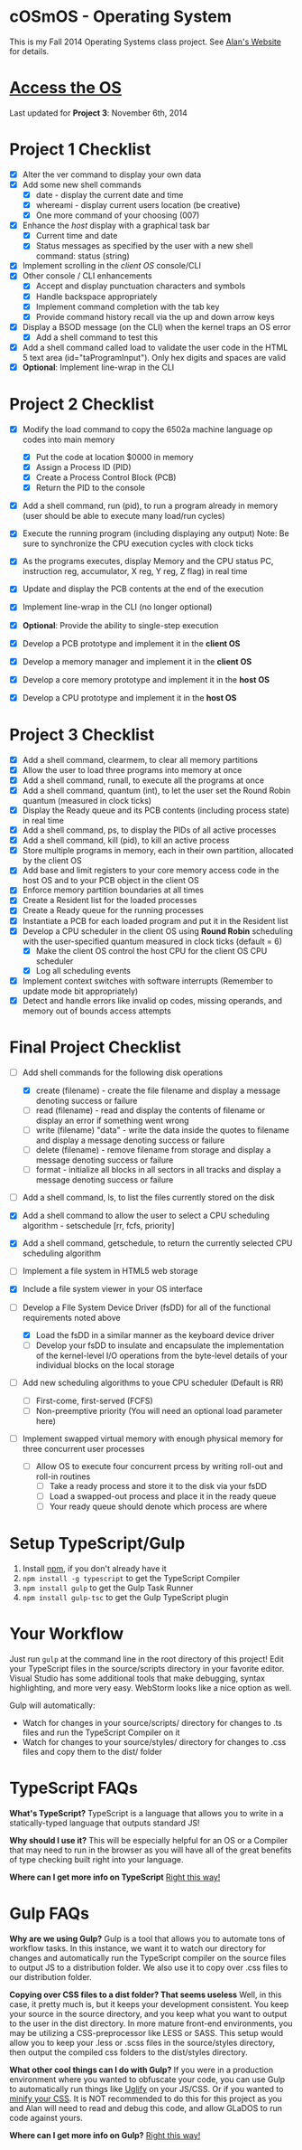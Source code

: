 cOSmOS - Operating System
=========================

This is my Fall 2014 Operating Systems class project.
See [Alan's Website](http://www.labouseur.com/courses/os/) for details.

[Access the OS](http://andrewbaran.github.io/TypeScriptOS/)
===========================================================
Last updated for **Project 3**: November 6th, 2014

Project 1 Checklist
===================

- [x] Alter the ver command to display your own data
- [x] Add some new shell commands
	- [x] date - display the current date and time
	- [x] whereami - display current users location (be creative)
	- [x] One more command of your choosing (007)
- [x] Enhance the *host* display with a graphical task bar 
	- [x] Current time and date
	- [x] Status messages as specified by the user with a new shell command: status (string)
- [x] Implement scrolling in the *client OS* console/CLI
- [x] Other console / CLI enhancements 
	- [x] Accept and display punctuation characters and symbols
	- [x] Handle backspace appropriately
	- [x] Implement command completion with the tab key
	- [x] Provide command history recall via the up and down arrow keys
- [x] Display a BSOD message (on the CLI) when the kernel traps an OS error
	- [x] Add a shell command to test this
- [x] Add a shell command called load to validate the user code in the HTML 5 text area (id="taProgramInput"). Only hex digits and spaces are valid
- [x] **Optional**: Implement line-wrap in the CLI

Project 2 Checklist
===================

- [x] Modify the load command to copy the 6502a machine language op codes into main memory
	- [x] Put the code at location $0000 in memory
	- [x] Assign a Process ID (PID)
	- [x] Create a Process Control Block (PCB)
	- [x] Return the PID to the console
- [x] Add a shell command, run (pid), to run a program already in memory (user should be able to execute many load/run cycles)
- [x] Execute the running program (including displaying any output)
	Note: Be sure to synchronize the CPU execution cycles with clock ticks
- [x] As the programs executes, display Memory and the CPU status
	PC, instruction reg, accumulator, X reg, Y reg, Z flag) in real time
- [x] Update and display the PCB contents at the end of the execution
- [x] Implement line-wrap in the CLI (no longer optional)
- [x] **Optional**: Provide the ability to single-step execution

- [x] Develop a PCB prototype and implement it in the **client OS**
- [x] Develop a memory manager and implement it in the **client OS**
- [x] Develop a core memory prototype and implement it in the **host OS**
- [x] Develop a CPU prototype and implement it in the **host OS**

Project 3 Checklist
===================

- [x] Add a shell command, clearmem, to clear all memory partitions
- [x] Allow the user to load three programs into memory at once
- [x] Add a shell command, runall, to execute all the programs at once
- [x] Add a shell command, quantum (int), to let the user set the Round Robin quantum (measured in clock ticks)
- [x] Display the Ready queue and its PCB contents (including process state) in real time
- [x] Add a shell command, ps, to display the PIDs of all active processes
- [x] Add a shell command, kill (pid), to kill an active process
- [x] Store multiple programs in memory, each in their own partition, allocated by the client OS
- [x] Add base and limit registers to your core memory access code in the host OS and to your PCB object in the client OS
- [x] Enforce memory partition boundaries at all times
- [x] Create a Resident list for the loaded processes
- [x] Create a Ready queue for the running processes
- [x] Instantiate a PCB for each loaded program and put it in the Resident list
- [x] Develop a CPU scheduler in the client OS using **Round Robin** scheduling with the user-specified quantum measured in clock ticks (default = 6)
	- [x] Make the client OS control the host CPU for the client OS CPU scheduler
	- [x] Log all scheduling events
- [x] Implement context switches with software interrupts (Remember to update mode bit appropriately)
- [x] Detect and handle errors like invalid op codes, missing operands, and memory out of bounds access attempts

Final Project Checklist
=======================

- [ ] Add shell commands for the following disk operations
	- [x] create (filename) - create the file filename and display a message denoting success or failure
	- [ ] read (filename) - read and display the contents of filename or display an error if something went wrong
	- [ ] write (filename) "data" - write the data inside the quotes to filename and display a message denoting success or failure
	- [ ] delete (filename) - remove filename from storage and display a message denoting success or failure
	- [ ] format - initialize all blocks in all sectors in all tracks and display a message denoting success or failure
- [ ] Add a shell command, ls, to list the files currently stored on the disk
- [x] Add a shell command to allow the user to select a CPU scheduling algorithm - setschedule [rr, fcfs, priority]
- [x] Add a shell command, getschedule, to return the currently selected CPU scheduling algorithm
- [ ] Implement a file system in HTML5 web storage
- [x] Include a file system viewer in your OS interface

- [ ] Develop a FIle System Device Driver (fsDD) for all of the functional requirements noted above
	- [x] Load the fsDD in a similar manner as the keyboard device driver
	- [ ] Develop your fsDD to insulate and encapsulate the implementation of the kernel-level I/O operations from the byte-level details of your individual blocks on the local storage
- [ ] Add new scheduling algorithms to youe CPU scheduler (Default is RR)
	- [ ] First-come, first-served (FCFS)
	- [ ] Non-preemptive priority (You will need an optional load parameter here)

- [ ] Implement swapped virtual memory with enough physical memory for three concurrent user processes
	- [ ] Allow OS to execute four concurrent prcess by writing roll-out and roll-in routines
		- [ ] Take a ready process and store it to the disk via your fsDD
		- [ ] Load a swapped-out process and place it in the ready queue
		- [ ] Your ready queue should denote which process are where

Setup TypeScript/Gulp
=====================

1. Install [npm](https://www.npmjs.org/), if you don't already have it
1. `npm install -g typescript` to get the TypeScript Compiler
1. `npm install gulp` to get the Gulp Task Runner
1. `npm install gulp-tsc` to get the Gulp TypeScript plugin

Your Workflow
=============

Just run `gulp` at the command line in the root directory of this project! Edit your TypeScript files in the source/scripts directory in your favorite editor. Visual Studio has some additional tools that make debugging, syntax highlighting, and more very easy. WebStorm looks like a nice option as well.

Gulp will automatically:

* Watch for changes in your source/scripts/ directory for changes to .ts files and run the TypeScript Compiler on it
* Watch for changes to your source/styles/ directory for changes to .css files and copy them to the dist/ folder

TypeScript FAQs
==================

**What's TypeScript?**
TypeScript is a language that allows you to write in a statically-typed language that outputs standard JS!

**Why should I use it?**
This will be especially helpful for an OS or a Compiler that may need to run in the browser as you will have all of the great benefits of type checking built right into your language.

**Where can I get more info on TypeScript**
[Right this way!](http://www.typescriptlang.org/)

Gulp FAQs
=========

**Why are we using Gulp?**
Gulp is a tool that allows you to automate tons of workflow tasks. In this instance, we want it to watch our directory for changes and automatically run the TypeScript compiler on the source files to output JS to a distribution folder. We also use it to copy over .css files to our distribution folder.

**Copying over CSS files to a dist folder? That seems useless**
Well, in this case, it pretty much is, but it keeps your development consistent. You keep your source in the source directory, and you keep what you want to output to the user in the dist directory. In more mature front-end environments, you may be utilizing a CSS-preprocessor like LESS or SASS. This setup would allow you to keep your .less or .scss files in the source/styles directory, then output the compiled css folders to the dist/styles directory.

**What other cool things can I do with Gulp?**
If you were in a production environment where you wanted to obfuscate your code, you can use Gulp to automatically run things like [Uglify](https://github.com/terinjokes/gulp-uglify) on your JS/CSS. Or if you wanted to [minify your CSS](https://www.npmjs.org/package/gulp-minify-css). It is NOT recommended to do this for this project as you and Alan will need to read and debug this code, and allow GLaDOS to run code against yours.

**Where can I get more info on Gulp?**
[Right this way!](http://gulpjs.com/)
